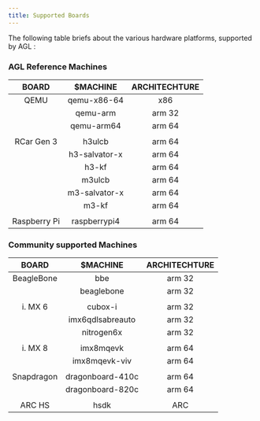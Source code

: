```yaml
---
title: Supported Boards
---
```


The following table briefs about the various hardware platforms, supported by AGL :

### AGL Reference Machines

|      BOARD      |    $MACHINE    | ARCHITECHTURE |
|:---------------:|:--------------:|:-------------:|
|       QEMU      |   qemu-x86-64  |      x86      |
|                 |    qemu-arm    |     arm 32    |
|                 |   qemu-arm64   |     arm 64    |
|                 |                |               |
|    RCar Gen 3   |     h3ulcb     |     arm 64    |
|                 | h3-salvator-x  |     arm 64    |
|                 |      h3-kf     |     arm 64    |
|                 |     m3ulcb     |     arm 64    |
|                 | m3-salvator-x  |     arm 64    |
|                 |      m3-kf     |     arm 64    |
|                 |                |               |
|  Raspberry Pi   |  raspberrypi4  |     arm 64    |

### Community supported Machines

|    BOARD   	|     $MACHINE     	| ARCHITECHTURE |
|:-------------:|:-----------------:|:-------------:|
|  BeagleBone 	|        bbe       	|     arm 32    |
|            	|    beaglebone    	|     arm 32    |
|            	|                  	|               |
|   i. MX 6  	|      cubox-i     	|     arm 32    |
|            	| imx6qdlsabreauto 	|     arm 32    |
|            	|    nitrogen6x    	|     arm 32    |
|            	|                  	|               |
|   i. MX 8  	|     imx8mqevk    	|     arm 64    |
|            	|   imx8mqevk-viv  	|     arm 64    |
|            	|                  	|               |
|  Snapdragon 	| dragonboard-410c 	|     arm 64    |
|            	| dragonboard-820c 	|     arm 64    |
|            	|                  	|               |
|    ARC HS   	|       hsdk       	|      ARC      |



